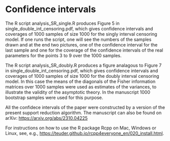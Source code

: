 # Confidence intervals

The R script analysis_SR_single.R produces Figure 5 in single_double_int_censoring.pdf, which gives confidence intervals and coverages of 1000 samples of size 1000 for the singly interval censoring model. If one runs the script, one will see the numbers of the samples drawn and at the end two pictures, one of the confidence interval for the last sample and one for the coverage of the confidence intervals of the real parameters for the points 3 to 9 over the 1000 samples.

The R script analysis_SR_doubly.R produces a figure analagous to Figure 7 in single_double_int_censoring.pdf, which gives confidence intervals and coverages of 1000 samples of size 1000 for the doubly interval censoring model. In this case the means of the diagonals of the Fisher information matrices over 1000 samples were used as estimates of the variances, to illustrate the validity of the asymptotic theory. In the manuscript 1000 bootstrap samples were used for this purpose.

All the confidece intervals of the paper were constructed by a version of the present support reduction algorithm. The manuscript can also be found on arXiv: https://arxiv.org/abs/2310.04225

For instructions on how to use the R package Rcpp on Mac, Windows or Linux, see, e.g., https://teuder.github.io/rcpp4everyone_en/020_install.html.


